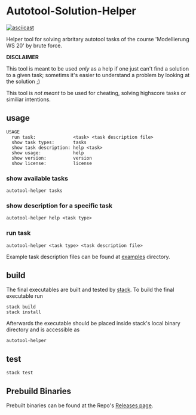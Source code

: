 # Autotool-Solution-Helper

[![asciicast](https://asciinema.org/a/w4pZWKj9jVQNm05mvsGmk33W6.png)](https://asciinema.org/a/w4pZWKj9jVQNm05mvsGmk33W6)

Helper tool for solving arbritary autotool tasks of the course 'Modellierung WS 20' by brute force.

**DISCLAIMER**

This tool is meant to be used *only* as a help if one just can't find a solution to a given
task; sometims it's easier to understand a problem by looking at the solution ;)

This tool is *not meant* to be used for cheating, solving highscore tasks or similiar intentions.

## usage

```
USAGE
  run task:              <task> <task description file>
  show task types:       tasks
  show task description: help <task>
  show usage:            help
  show version:          version
  show license:          license
```

### show available tasks

```
autotool-helper tasks
```

### show description for a specific task

```
autotool-helper help <task type>
```

### run task

```
autotool-helper <task type> <task description file>
```

Example task description files can be found at [examples](./examples) directory.


## build
The final executables are built and tested by [stack](stack). To build the final executable run

```
stack build
stack install
```

Afterwards the executable should be placed inside stack's local binary directory and is accessible
as 
```
autotool-helper
```
## test
```
stack test
```

## Prebuild Binaries

Prebuilt binaries can be found at the Repo's
[Releases page](https://github.com/herrmanno/autotool-solver/releases).

[stack]: https://docs.haskellstack.org/en/stable/README/
